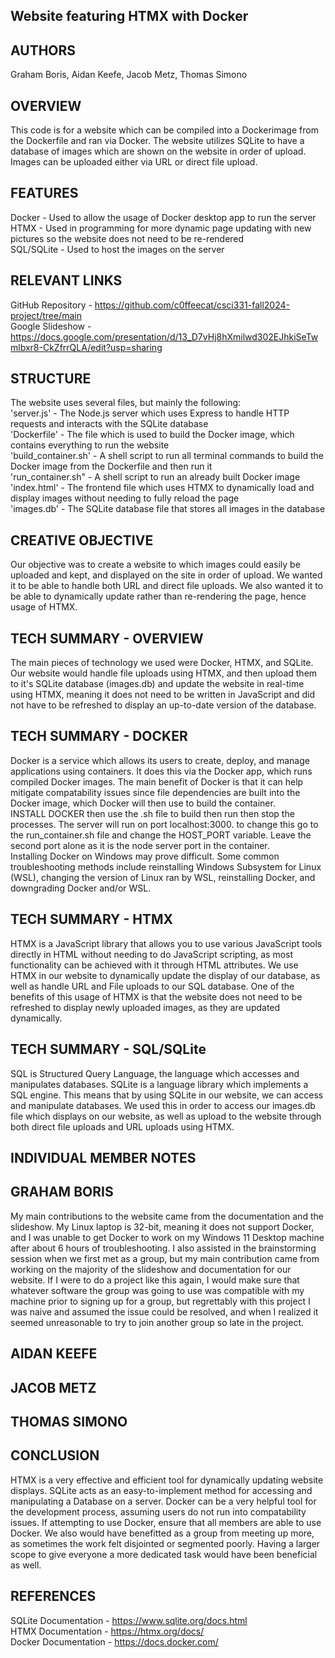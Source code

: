 ## Website featuring HTMX with Docker

## AUTHORS

Graham Boris, Aidan Keefe, Jacob Metz, Thomas Simono

## OVERVIEW

This code is for a website which can be compiled into a Dockerimage from the Dockerfile and ran via Docker. The website utilizes SQLite to have a database of images which are shown on the website in order of upload. Images can be uploaded either via URL or direct file upload.

## FEATURES

Docker - Used to allow the usage of Docker desktop app to run the server <br>
HTMX - Used in programming for more dynamic page updating with new pictures so the website does not need to be re-rendered <br>
SQL/SQLite - Used to host the images on the server <br>

## RELEVANT LINKS

GitHub Repository - https://github.com/c0ffeecat/csci331-fall2024-project/tree/main <br>
Google Slideshow - https://docs.google.com/presentation/d/13_D7vHj8hXmilwd302EJhkiSeTwmlbxr8-CkZfrrQLA/edit?usp=sharing

## STRUCTURE 

The website uses several files, but mainly the following:<br>
'server.js' - The Node.js server which uses Express to handle HTTP requests and interacts with the SQLite database<br>
'Dockerfile' - The file which is used to build the Docker image, which contains everything to run the website<br>
'build_container.sh' - A shell script to run all terminal commands to build the Docker image from the Dockerfile and then run it<br>
'run_container.sh" - A shell script to run an already built Docker image<br>
'index.html' - The frontend file which uses HTMX to dynamically load and display images without needing to fully reload the page<br>
'images.db' - The SQLite database file that stores all images in the database

## CREATIVE OBJECTIVE

Our objective was to create a website to which images could easily be uploaded and kept, and displayed on the site in order of upload. We wanted it to be able to handle both URL and direct file uploads. We also wanted it to be able to dynamically update rather than re-rendering the page, hence usage of HTMX.

## TECH SUMMARY - OVERVIEW

The main pieces of technology we used were Docker, HTMX, and SQLite. Our website would handle file uploads using HTMX, and then upload them to it's SQLite database (images.db) and update the website in real-time using HTMX, meaning it does not need to be written in JavaScript and did not have to be refreshed to display an up-to-date version of the database.

## TECH SUMMARY - DOCKER 

Docker is a service which allows its users to create, deploy, and manage applications using containers. It does this via the Docker app, which runs compiled Docker images. The main benefit of Docker is that it can help mitigate compatability issues since file dependencies are built into the Docker image, which Docker will then use to build the container. <br>
INSTALL DOCKER then use the .sh file to build then run then stop the processes. The server will run on port localhost:3000. to change this go to the run_container.sh file and change the HOST_PORT variable. Leave the second port alone as it is the node server port in the container. <br>
Installing Docker on Windows may prove difficult. Some common troubleshooting methods include reinstalling Windows Subsystem for Linux (WSL), changing the version of Linux ran by WSL, reinstalling Docker, and downgrading Docker and/or WSL.  <br>

## TECH SUMMARY - HTMX

HTMX is a JavaScript library that allows you to use various JavaScript tools directly in HTML without needing to do JavaScript scripting, as most functionality can be achieved with it through HTML attributes. We use HTMX in our website to dynamically update the display of our database, as well as handle URL and File uploads to our SQL database. One of the benefits of this usage of HTMX is that the website does not need to be refreshed to display newly uploaded images, as they are updated dynamically.

## TECH SUMMARY - SQL/SQLite

SQL is Structured Query Language, the language which accesses and manipulates databases. SQLite is a language library which implements a SQL engine. This means that by using SQLite in our website, we can access and manipulate databases. We used this in order to access our images.db file which displays on our website, as well as upload to the website through both direct file uploads and URL uploads using HTMX.

## INDIVIDUAL MEMBER NOTES

## GRAHAM BORIS

My main contributions to the website came from the documentation and the slideshow. My Linux laptop is 32-bit, meaning it does not support Docker, and I was unable to get Docker to work on my Windows 11 Desktop machine after about 6 hours of troubleshooting. I also assisted in the brainstorming session when we first met as a group, but my main contribution came from working on the majority of the slideshow and documentation for our website. If I were to do a project like this again, I would make sure that whatever software the group was going to use was compatible with my machine prior to signing up for a group, but regrettably with this project I was naive and assumed the issue could be resolved, and when I realized it seemed unreasonable to try to join another group so late in the project.

## AIDAN KEEFE



## JACOB METZ



## THOMAS SIMONO



## CONCLUSION
HTMX is a very effective and efficient tool for dynamically updating website displays. SQLite acts as an easy-to-implement method for accessing and manipulating a Database on a server. Docker can be a very helpful tool for the development process, assuming users do not run into compatability issues. If attempting to use Docker, ensure that all members are able to use Docker. We also would have benefitted as a group from meeting up more, as sometimes the work felt disjointed or segmented poorly. Having a larger scope to give everyone a more dedicated task would have been beneficial as well.

## REFERENCES

SQLite Documentation - https://www.sqlite.org/docs.html <br>
HTMX Documentation - https://htmx.org/docs/ <br>
Docker Documentation - https://docs.docker.com/ <br>


